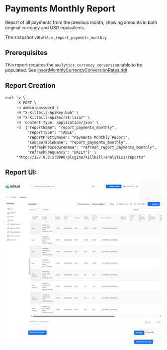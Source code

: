 # Payments Monthly Report

Report of all payments from the previous month, showing amounts in both original currency and USD equivalents.

The snapshot view is: `v_report_payments_monthly`

## Prerequisites

This report requires the `analytics_currency_conversion` table to be populated. See [insertMonthlyCurrencyConversionRates.ddl](../utils/insertMonthlyCurrencyConversionRates.ddl)

## Report Creation

```
curl -v \
     -X POST \
     -u admin:password \
     -H "X-Killbill-ApiKey:bob" \
     -H "X-Killbill-ApiSecret:lazar" \
     -H 'Content-Type: application/json' \
     -d '{"reportName": "report_payments_monthly",
          "reportType": "TABLE",
          "reportPrettyName": "Payments Monthly Report",
          "sourceTableName": "report_payments_monthly",
          "refreshProcedureName": "refresh_report_payments_monthly",
          "refreshFrequency": "DAILY"}' \
     "http://127.0.0.1:8080/plugins/killbill-analytics/reports"
```

## Report UI:

![payments-monthly.png](payments-monthly.png)
